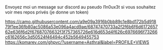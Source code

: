 Envoyez moi un message sur discord au pseudo l1n0ux3t si vous souhaitez voir mes repos privés (je donne un token)

https://camo.githubusercontent.com/a9e09a3916b0bb89c1e8bd172b5d91879f1ee36fb80ac5086a53e096a4acd9ae/68747470733a2f2f6b6f6d617265762e636f6d2f67687076632f3f757365726e616d653d4f626c6976696f73266c6162656c3d50524f46494c452b5649455753
https://komarev.com/ghpvc/?username=Asthral&label=PROFILE+VIEWS
